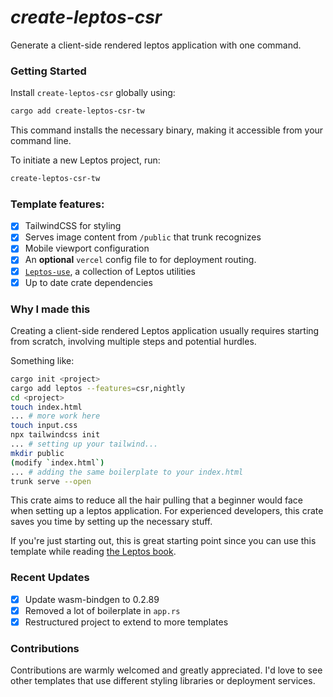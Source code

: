 # *create-leptos-csr*
Generate a client-side rendered leptos application with one command.

### Getting Started
Install `create-leptos-csr` globally using:
```bash
cargo add create-leptos-csr-tw
```

This command installs the necessary binary, making it accessible from your command line. 

To initiate a new Leptos project, run:
```bash
create-leptos-csr-tw
```

### Template features:

- [x] TailwindCSS for styling
- [x] Serves image content from `/public` that trunk recognizes
- [x] Mobile viewport configuration 
- [x] An **optional** `vercel` config file to for deployment routing.
- [x] [`Leptos-use`](https://github.com/Synphonyte/leptos-use), a collection of Leptos utilities
- [x] Up to date crate dependencies

### Why I made this
Creating a client-side rendered Leptos application usually requires starting from scratch, involving multiple steps and potential hurdles.

Something like:
```bash
cargo init <project>
cargo add leptos --features=csr,nightly
cd <project>
touch index.html
... # more work here
touch input.css
npx tailwindcss init
... # setting up your tailwind...
mkdir public
(modify `index.html`)
... # adding the same boilerplate to your index.html
trunk serve --open
```

This crate aims to reduce all the hair pulling that a beginner would face when setting up a leptos application. For experienced developers, this crate saves you time by setting up the necessary stuff. 

If you're just starting out, this is great starting point since you can use this template while reading [the Leptos book](https://book.leptos.dev/).


### Recent Updates
- [x] Update wasm-bindgen to 0.2.89
- [x] Removed a lot of boilerplate in `app.rs`
- [x] Restructured project to extend to more templates

### Contributions
Contributions are warmly welcomed and greatly appreciated. I'd love to see other templates that use different styling libraries or deployment services.
